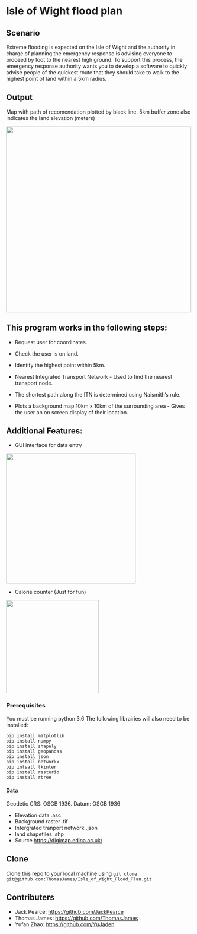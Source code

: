 

# Isle of Wight flood plan 

## Scenario
Extreme flooding is expected on the Isle of Wight and the authority in charge
of planning the emergency response is advising everyone to proceed by foot to
the nearest high ground.
To support this process, the emergency response authority wants you to develop
a software to quickly advise people of the quickest route that they should take
to walk to the highest point of land within a 5km radius.

## Output

Map with path of recomendation plotted by black line. 
5km buffer zone also indicates the land elevation (meters)


<img src="https://github.com/ThomasJames/Isle_of_Wight_Flood_Plan/blob/master/Example_of_use.png" width="500">

## This program works in the following steps:

- Request user for coordinates. 

- Check the user is on land.

- Identify the highest point within 5km.

- Nearest Integrated Transport Network - Used to find the nearest transport node.

- The shortest path along the ITN is determined using Naismith’s rule.

- Plots a background map 10km x 10km of the surrounding area - Gives the user an on screen display of their location. 

## Additional Features:

- GUI interface for data entry 

<img src="https://github.com/ThomasJames/Isle_of_Wight_Flood_Plan/blob/master/GUI.png" width="350">

- Calorie counter (Just for fun)

<img src="https://github.com/ThomasJames/Isle_of_Wight_Flood_Plan/blob/master/Calorie_calculator.png" width="250">


### Prerequisites

You must be running python 3.6
The following librairies will also need to be installed: 
```
pip install matplotlib
pip install numpy
pip install shapely
pip install geopandas
pip install json
pip install networkx
pip intsall tkinter
pip install rasterio 
pip install rtree 
```

#### Data

Geodetic CRS: OSGB 1936. Datum: OSGB 1936
- Elevation data .asc
- Background raster .tif
- Intergrated tranport network .json
- land shapefiles .shp
- Source https://digimap.edina.ac.uk/

## Clone
Clone this repo to your local machine using ```git clone git@github.com:ThomasJames/Isle_of_Wight_Flood_Plan.git```

## Contributers 
- Jack Pearce: https://github.com/JackPearce
- Thomas James: https://github.com/ThomasJames
- Yufan Zhao: https://github.com/YuJaden




